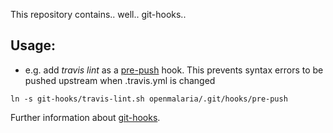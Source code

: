 This repository contains.. well.. git-hooks..

Usage:
------
* e.g. add _travis lint_ as a [pre-push](http://git-scm.com/docs/githooks#_pre-push) hook. This prevents syntax errors to be pushed upstream when .travis.yml is changed
```
ln -s git-hooks/travis-lint.sh openmalaria/.git/hooks/pre-push
```

Further information about [git-hooks](http://git-scm.com/docs/githooks).
